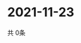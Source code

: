 # 2021-11-23
  共 0条

  <!-- BEGIN -->
  <!-- 最后更新时间Tue Nov 23 2021 01:46:47 GMT+0000 (Coordinated Universal Time) -->
  
  <!-- END -->
  
  